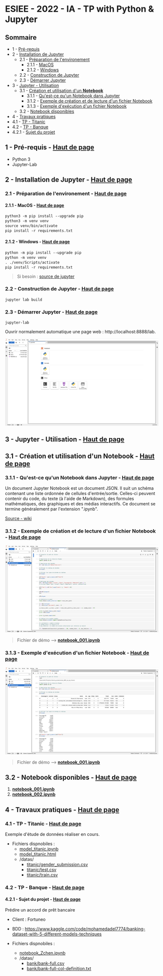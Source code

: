 # ESIEE - 2022 - IA - TP with Python & Jupyter <a name="top"></a>

## Sommaire

- 1 - [Pré-requis](#1)
- 2 - [Installation de Jupyter](#2)
  - 2.1 - [Préparation de l'environement](#2-1)
    - 2.1.1 - [MacOS](#2-1-1)
    - 2.1.2 - [Windows](#2-2-1)
  - 2.2 - [Construction de Jupyter](#2-2)
  - 2.3 - [Démarrer Jupyter](#2-3)
- 3 - [Jupyter - Utilisation](#3)
  - 3.1 - [Création et utilisation d'un **Notebook**](#3-1)
    - 3.1.1 - [Qu'est-ce qu'un Notebook dans Jupyter](#3-1-1)
    - 3.1.2 - [Exemple de création et de lecture d'un fichier Notebook](#3-1-2)
    - 3.1.3 - [Exemple d'exécution d'un fichier Notebook](#3-1-3)
  - 3.2 - [Notebook disponibles](#3-2)
- 4 - [Travaux pratiques](#4)
- 4.1 - [TP - Titanic](#4-1)
- 4.2 - [TP - Banque](#4-2)
- 4.2.1 - [Sujet du projet](#4-2-1)

## 1 - Pré-requis - [Haut de page](#top) <a name="1"></a>

- Python 3
- Jupyter-Lab

## 2 - Installation de Jupyter - [Haut de page](#top) <a name="2"></a>

### 2.1 - Préparation de l'environement - [Haut de page](#top) <a name="2-1"></a>

#### 2.1.1 - MacOS - [Haut de page](#top) <a name="2-1-1"></a>

```
python3 -m pip install --upgrade pip
python3 -m venv venv
source venv/bin/activate
pip install -r requirements.txt
```

#### 2.1.2 - Windows - [Haut de page](#top) <a name="2-1-2"></a>

```
python -m pip install --upgrade pip
python -m venv venv
. ./venv/Scripts/activate
pip install -r requirements.txt
```

> Si besoin : [source de jupyter](https://jupyter.org/install)

### 2.2 - Construction de Jupyter - [Haut de page](#top) <a name="2-2"></a>

```
jupyter lab build
```

### 2.3 - Démarrer Jupyter - [Haut de page](#top) <a name="2-3"></a>

```
jupyter-lab
```

Ouvrir normalement automatique une page web : http://localhost:8888/lab.

![image](_img/001.png)

## 3 - Jupyter - Utilisation - [Haut de page](#top) <a name="3"></a>

## 3.1 - Création et utilisation d'un **Notebook** - [Haut de page](#top) <a name="3-1"></a>

### 3.1.1 - Qu'est-ce qu'un Notebook dans Jupyter - [Haut de page](#top) <a name="3-1-1"></a>

Un document Jupyter Notebook est un document JSON. Il suit un schéma contenant une liste ordonnée de cellules d'entrée/sortie. Celles-ci peuvent contenir du code, du texte (à l'aide de Markdown), des formules mathématiques, des graphiques et des médias interactifs. Ce document se termine généralement par l'extension ".ipynb".

[Source - wiki](https://fr.wikipedia.org/wiki/Jupyter#Jupyter_Notebook)

### 3.1.2 - Exemple de création et de lecture d'un fichier Notebook - [Haut de page](#top) <a name="3-1-2"></a>

![model_notebook](_img/002.png)

> Fichier de démo --> [**notebook_001.ipynb**](notebook_001.ipynb)

### 3.1.3 - Exemple d'exécution d'un fichier Notebook - [Haut de page](#top) <a name="3-1-3"></a>

![model_notebook](_img/003.png)

> Fichier de démo --> [**notebook_001.ipynb**](notebook_001.ipynb)

## 3.2 - Notebook disponibles - [Haut de page](#top) <a name="3-2"></a>

1. [**notebook_001.ipynb**](notebook_001.ipynb)
2. [**notebook_002.ipynb**](notebook_002.ipynb)

## 4 - Travaux pratiques - [Haut de page](#top) <a name="4"></a>

### 4.1 - TP - Titanic - [Haut de page](#top) <a name="4-1"></a>

Exemple d'étude de données réaliser en cours.

- Fichiers dispnobiles : 
  - [model_titanic.ipynb](model_titanic.ipynb)
  - [model_titanic.html](model_titanic.html)
  - /datas/
    - [titanic/gender_submission.csv](/datas/titanic/gender_submission.csv)
    - [titanic/test.csv](/datas/titanic/test.csv)
    - [titanic/train.csv](/datas/titanic/train.csv)
  
### 4.2 - TP - Banque - [Haut de page](#top) <a name="4-2"></a>

#### 4.2.1 - Sujet du projet - [Haut de page](#top) <a name="4-2-1"></a>

Prédire un accord de prêt bancaire

- Client : Fortuneo
- BDD : https://www.kaggle.com/code/mohamedadel7774/banking-dataset-with-5-different-models-techniques

- Fichiers dispnobiles : 
  - [notebook_Zchen.ipynb](notebook_Zchen.ipynb)
  - /datas/
    - [bank/bank-full.csv](/datas/bank/bank-full.csv)
    - [bank/bank-full-col-definition.txt](/datas/bank/bank-full-col-definition.txt)